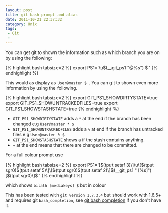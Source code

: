 ```yaml
---
layout: post
title: git bash prompt and alias
date: 2011-10-21 22:37:32
category: Unix
tags:
 - Git
 - 
---
```


You can get git to shown the information such as which branch you are on by using the following:

{% highlight bash tabsize=2 %}
export PS1='\u$(__git_ps1 "@%s") \$ '
{% endhighlight %}

This would as display as `User@master $ `.  You can git to shown even more information by using the following.
 
{% highlight bash tabsize=2 %}
export GIT_PS1_SHOWDIRTYSTATE=true
export GIT_PS1_SHOWUNTRACKEDFILES=true
export GIT_PS1_SHOWSTASHSTATE=true
{% endhighlight %}

* `GIT_PS1_SHOWDIRTYSTATE` adds a `*` at the end if the branch has been changed e.g `User@master * $ `
* `GIT_PS1_SHOWUNTRACKEDFILES` adds a `%` at end if the branch has untracked files e.g `User@master % $ `
* `GIT_PS1_SHOWSTASHSTATE` shows a  if the stash contains anything.
* `+` at the end means that there are changed to be committed.

For a full colour prompt use 

{% highlight bash tabsize=2 %}
export PS1='\[$(tput setaf 3)\]\u\[$(tput sgr0)$(tput setaf 5)\]\[$(tput sgr0)$(tput setaf 2)\]$(__git_ps1 " [%s]") \[$(tput sgr0)\]$ '
{% endhighlight %}

which shows `bilalh [mediakeys] $` but in colour

This has been tested with `git version 1.7.3.4` but should work with 1.6.5+ and requires git `bash_completion`, see [git bash completion](https://github.com/markgandolfo/git-bash-completion, "git bash_completion") if you don't have it.